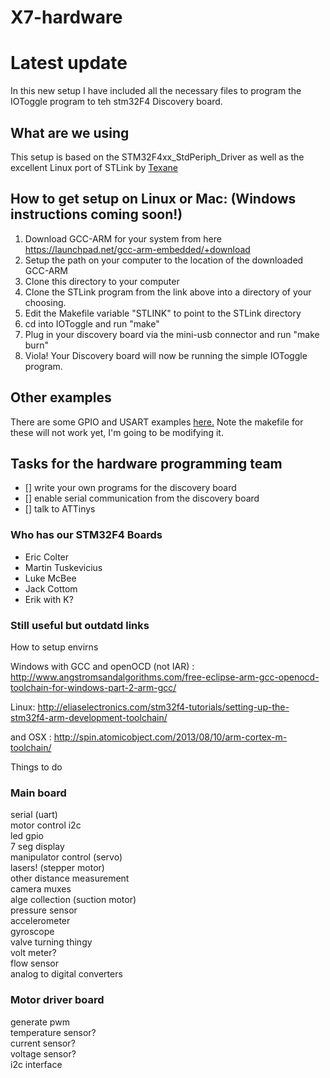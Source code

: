 X7-hardware
===========

# Latest update 
In this new setup I have included all the necessary files to program the IOToggle program to teh stm32F4 Discovery board. 

## What are we using
This setup is based on the STM32F4xx_StdPeriph_Driver as well as the excellent Linux port of STLink by [Texane](https://github.com/texane/stlink) 

## How to get setup on Linux or Mac: (Windows instructions coming soon!)
1. Download GCC-ARM for your system from here https://launchpad.net/gcc-arm-embedded/+download
2. Setup the path on your computer to the location of the downloaded GCC-ARM
3. Clone this directory to your computer
4. Clone the STLink program from the link above into a directory of your choosing. 
5. Edit the Makefile variable "STLINK" to point to the STLink directory 
6. cd into IOToggle and run "make"
7. Plug in your discovery board via the mini-usb connector and run "make burn"
8. Viola! Your Discovery board will now be running the simple IOToggle program.

## Other examples
There are some GPIO and USART examples [here.](https://github.com/devthrash/STM32F4-workarea) 
Note the makefile for these will not work yet, I'm going to be modifying it. 


## Tasks for the hardware programming team 

- [] write your own programs for the discovery board 
- [] enable serial communication from the discovery board
- [] talk to ATTinys 


### Who has our STM32F4 Boards 
- Eric Colter  
- Martin Tuskevicius  
- Luke McBee  
- Jack Cottom  
- Erik with K?  


### Still useful but outdatd links

How to setup envirns

Windows with GCC and openOCD (not IAR) : http://www.angstromsandalgorithms.com/free-eclipse-arm-gcc-openocd-toolchain-for-windows-part-2-arm-gcc/

Linux: http://eliaselectronics.com/stm32f4-tutorials/setting-up-the-stm32f4-arm-development-toolchain/

and OSX : http://spin.atomicobject.com/2013/08/10/arm-cortex-m-toolchain/


Things to do

### Main board

serial (uart)  
motor control i2c  
led gpio  
7 seg display  
manipulator control (servo)  
lasers! (stepper motor)  
other distance measurement  
camera muxes  
alge collection (suction motor)  
pressure sensor  
accelerometer   
gyroscope  
valve turning thingy  
volt meter?  
flow sensor  
analog to digital converters  




### Motor driver board

generate pwm  
temperature sensor?  
current sensor?  
voltage sensor?  
i2c interface  
  


